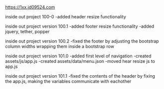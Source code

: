 https://1xx.jd09524.com

inside out project 100-0
	-added header resize functionality

inside out project version 100.1
	-added footer resize functionality
	-added jquery, tether, popper
	
inside out project version 100.2
  -fixed the footer by adjusting the bootstrap column widths wrapping them inside a bootstrap row
  
  inside out project version 101.0
  	-added first level of navigation
	-created assets/js/app.js
	-created assets/data/menu.json
	-moved hear resize js to app.js
	
inside out project version 101.1
	-fixed the contents of the header by fixing the app.js, making the variables communicate with eachother